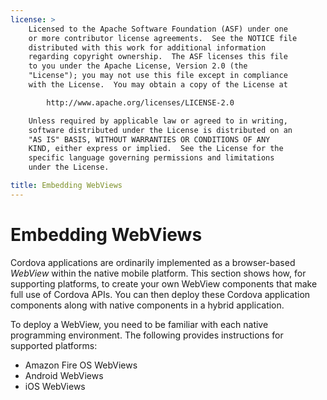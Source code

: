 ```yaml
---
license: >
    Licensed to the Apache Software Foundation (ASF) under one
    or more contributor license agreements.  See the NOTICE file
    distributed with this work for additional information
    regarding copyright ownership.  The ASF licenses this file
    to you under the Apache License, Version 2.0 (the
    "License"); you may not use this file except in compliance
    with the License.  You may obtain a copy of the License at

        http://www.apache.org/licenses/LICENSE-2.0

    Unless required by applicable law or agreed to in writing,
    software distributed under the License is distributed on an
    "AS IS" BASIS, WITHOUT WARRANTIES OR CONDITIONS OF ANY
    KIND, either express or implied.  See the License for the
    specific language governing permissions and limitations
    under the License.

title: Embedding WebViews
---
```


# Embedding WebViews

Cordova applications are ordinarily implemented as a browser-based
_WebView_ within the native mobile platform. This section shows how,
for supporting platforms, to create your own WebView components that
make full use of Cordova APIs. You can then deploy these Cordova
application components along with native components in a hybrid
application.

To deploy a WebView, you need to be familiar with each native
programming environment. The following provides instructions for
supported platforms:

- Amazon Fire OS WebViews
- Android WebViews
- iOS WebViews

